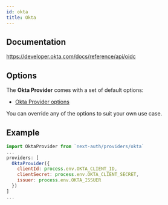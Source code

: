 ```yaml
---
id: okta
title: Okta
---
```


## Documentation

https://developer.okta.com/docs/reference/api/oidc

## Options

The **Okta Provider** comes with a set of default options:

- [Okta Provider options](https://github.com/nextauthjs/next-auth/blob/main/src/providers/okta.js)

You can override any of the options to suit your own use case.

## Example

```js
import OktaProvider from `next-auth/providers/okta`
...
providers: [
  OktaProvider({
    clientId: process.env.OKTA_CLIENT_ID,
    clientSecret: process.env.OKTA_CLIENT_SECRET,
    issuer: process.env.OKTA_ISSUER
  })
]
...
```
